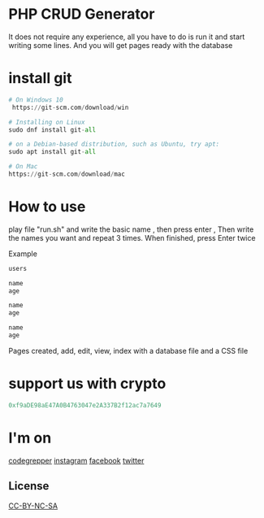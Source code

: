 # PHP CRUD Generator
It does not require any experience, all you have to do is run it and start writing some lines. And you will get pages ready with the database

# install git

```python
# On Windows 10 
 https://git-scm.com/download/win

# Installing on Linux
sudo dnf install git-all

# on a Debian-based distribution, such as Ubuntu, try apt:
sudo apt install git-all

# On Mac
https://git-scm.com/download/mac
```

# How to use

play file "run.sh" and write the basic name , then press enter , Then write the names you want and repeat 3 times. When finished, press Enter twice

Example
```python
users

name
age

name
age

name
age
```
Pages created, add, edit, view, index with a database file and a CSS file

# support us with crypto
```python
0xf9aDE98aE47A0B4763047e2A337B2f12ac7a7649
```

# I'm on
[codegrepper](https://www.codegrepper.com/profile/samer-saeid)
[instagram](https://www.instagram.com/samerthehariri/)
[facebook](https://www.facebook.com/samerthehariri)
[twitter](https://twitter.com/SAMERTHEHARIRI)


## License
[CC-BY-NC-SA](https://creativecommons.org/licenses/by-nc-sa/2.0/)

